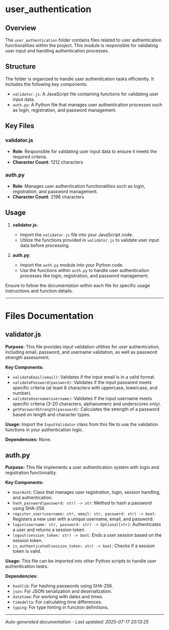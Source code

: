 # user_authentication

## Overview
The `user_authentication` folder contains files related to user authentication functionalities within the project. This module is responsible for validating user input and handling authentication processes.

## Structure
The folder is organized to handle user authentication tasks efficiently. It includes the following key components:
- `validator.js`: A JavaScript file containing functions for validating user input data.
- `auth.py`: A Python file that manages user authentication processes such as login, registration, and password management.

## Key Files
### validator.js
- **Role**: Responsible for validating user input data to ensure it meets the required criteria.
- **Character Count**: 1212 characters

### auth.py
- **Role**: Manages user authentication functionalities such as login, registration, and password management.
- **Character Count**: 2198 characters

## Usage
1. **validator.js**:
   - Import the `validator.js` file into your JavaScript code.
   - Utilize the functions provided in `validator.js` to validate user input data before processing.

2. **auth.py**:
   - Import the `auth.py` module into your Python code.
   - Use the functions within `auth.py` to handle user authentication processes like login, registration, and password management.

Ensure to follow the documentation within each file for specific usage instructions and function details.

---

# Files Documentation

## validator.js

**Purpose:** This file provides input validation utilities for user authentication, including email, password, and username validation, as well as password strength assessment.

**Key Components:**
- `validateEmail(email)`: Validates if the input email is in a valid format.
- `validatePassword(password)`: Validates if the input password meets specific criteria (at least 8 characters with uppercase, lowercase, and number).
- `validateUsername(username)`: Validates if the input username meets specific criteria (3-20 characters, alphanumeric and underscores only).
- `getPasswordStrength(password)`: Calculates the strength of a password based on length and character types.

**Usage:** Import the `InputValidator` class from this file to use the validation functions in your authentication logic.

**Dependencies:** None.

## auth.py

**Purpose:** This file implements a user authentication system with login and registration functionality.

**Key Components:**
- `UserAuth`: Class that manages user registration, login, session handling, and authentication.
- `hash_password(password: str) -> str`: Method to hash a password using SHA-256.
- `register_user(username: str, email: str, password: str) -> bool`: Registers a new user with a unique username, email, and password.
- `login(username: str, password: str) -> Optional[str]`: Authenticates a user and returns a session token.
- `logout(session_token: str) -> bool`: Ends a user session based on the session token.
- `is_authenticated(session_token: str) -> bool`: Checks if a session token is valid.

**Usage:** This file can be imported into other Python scripts to handle user authentication tasks.

**Dependencies:**
- `hashlib`: For hashing passwords using SHA-256.
- `json`: For JSON serialization and deserialization.
- `datetime`: For working with dates and times.
- `timedelta`: For calculating time differences.
- `typing`: For type hinting in function definitions.

---
*Auto-generated documentation - Last updated: 2025-07-17 20:13:25*
